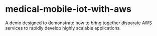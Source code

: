# medical-mobile-iot-with-aws
A demo designed to demonstrate how to bring together disparate AWS services to rapidly develop highly scalable applications.
